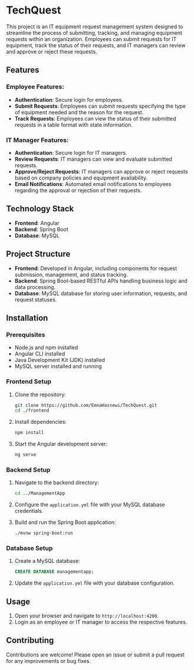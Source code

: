 # TechQuest
This project is an IT equipment request management system designed to streamline the process of submitting, tracking, and managing equipment requests within an organization. Employees can submit requests for IT equipment, track the status of their requests, and IT managers can review and approve or reject these requests.
## Features

### Employee Features:
- **Authentication**: Secure login for employees.
- **Submit Requests**: Employees can submit requests specifying the type of equipment needed and the reason for the request.
- **Track Requests**: Employees can view the status of their submitted requests in a table format with state information.

### IT Manager Features:
- **Authentication**: Secure login for IT managers.
- **Review Requests**: IT managers can view and evaluate submitted requests.
- **Approve/Reject Requests**: IT managers can approve or reject requests based on company policies and equipment availability.
- **Email Notifications**: Automated email notifications to employees regarding the approval or rejection of their requests.

## Technology Stack

- **Frontend**: Angular
- **Backend**: Spring Boot
- **Database**: MySQL

## Project Structure

- **Frontend**: Developed in Angular, including components for request submission, management, and status tracking.
- **Backend**: Spring Boot-based RESTful APIs handling business logic and data processing.
- **Database**: MySQL database for storing user information, requests, and request statuses.

## Installation

### Prerequisites
- Node.js and npm installed
- Angular CLI installed
- Java Development Kit (JDK) installed
- MySQL server installed and running

### Frontend Setup

1. Clone the repository:
    ```bash
    git clone https://github.com/EmnaHasnewi/TechQuest.git
    cd ./frontend
    ```

2. Install dependencies:
    ```bash
    npm install
    ```

3. Start the Angular development server:
    ```bash
    ng serve
    ```

### Backend Setup

1. Navigate to the backend directory:
    ```bash
    cd ../ManagementApp
    ```

2. Configure the `application.yml` file with your MySQL database credentials.

3. Build and run the Spring Boot application:
    ```bash
    ./mvnw spring-boot:run
    ```

### Database Setup

1. Create a MySQL database:
    ```sql
    CREATE DATABASE managementapp;
    ```

2. Update the `application.yml` file with your database configuration.

## Usage

1. Open your browser and navigate to `http://localhost:4200`.
2. Login as an employee or IT manager to access the respective features.

## Contributing

Contributions are welcome! Please open an issue or submit a pull request for any improvements or bug fixes.
